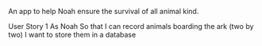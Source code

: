 An app to help Noah ensure the survival of all animal kind.

User Story 1
As Noah
So that I can record animals boarding the ark (two by two)
I want to store them in a database 
